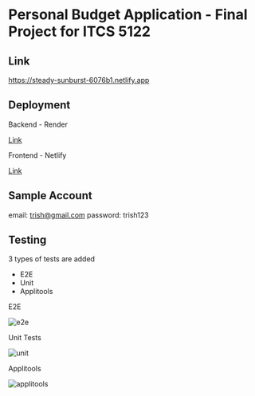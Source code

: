 # Personal Budget Application - Final Project for ITCS 5122 

## Link

https://steady-sunburst-6076b1.netlify.app

## Deployment

Backend - Render 

[Link](https://render.com/)

Frontend - Netlify 

[Link](https://www.netlify.com/)

## Sample Account
email: trish@gmail.com
password: trish123

## Testing
3 types of tests are added
- E2E
- Unit
- Applitools

E2E 


![e2e](https://github.com/trishbandhekar97/Personal-Budget-Final-Project-NBAD-ITCS-5122/assets/59396245/390ef5fd-0dd1-4e38-9fcd-7d9a5b7a736f)

Unit Tests


![unit](https://github.com/trishbandhekar97/Personal-Budget-Final-Project-NBAD-ITCS-5122/assets/59396245/a9ec7d65-68c5-4d30-be52-d23edae5db7b)

Applitools


![applitools](https://github.com/trishbandhekar97/Personal-Budget-Final-Project-NBAD-ITCS-5122/assets/59396245/03db0aff-857c-4148-9e1b-b875684d787c)
